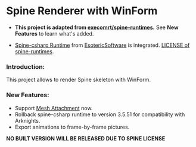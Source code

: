 # Spine Renderer with WinForm

- **This project is adapted from [execomrt/spine-runtimes](https://github.com/execomrt/spine-runtimes).** See **New Features** to learn what's added.

- [Spine-csharp Runtime](https://github.com/EsotericSoftware/spine-runtimes/tree/3.5.51/spine-csharp) from [EsotericSoftware](https://github.com/EsotericSoftware) is integrated. [LICENSE of spine-runtimes](https://github.com/EsotericSoftware/spine-runtimes/blob/3.8/LICENSE).


### Introduction:

This project allows to render Spine skeleton with WinForm. 

### New Features:

- Support [Mesh Attachment](http://esotericsoftware.com/spine-meshes) now.
- Rollback spine-csharp runtime to version 3.5.51 for compatibility with Arknights.
- Export animations to frame-by-frame pictures.

**NO BUILT VERSION WILL BE RELEASED DUE TO SPINE LICENSE**
